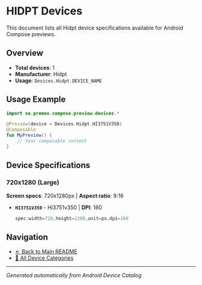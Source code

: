 # HIDPT Devices

This document lists all Hidpt device specifications available for Android Compose previews.

## Overview

- **Total devices**: 1
- **Manufacturer**: Hidpt
- **Usage**: `Devices.Hidpt.DEVICE_NAME`

## Usage Example

```kotlin
import se.premex.compose.preview.devices.*

@Preview(device = Devices.Hidpt.HI3751V350)
@Composable
fun MyPreview() {
    // Your composable content
}
```

## Device Specifications

### 720x1280 (Large)

**Screen specs**: 720x1280px | **Aspect ratio**: 9:16

- **`HI3751V350`** - Hi3751v350 | **DPI**: 160
  ```kotlin
  spec:width=720,height=1280,unit=px,dpi=160
  ```

## Navigation

- [← Back to Main README](../../README.md)
- [📱 All Device Categories](../README.md)

---
*Generated automatically from Android Device Catalog*
